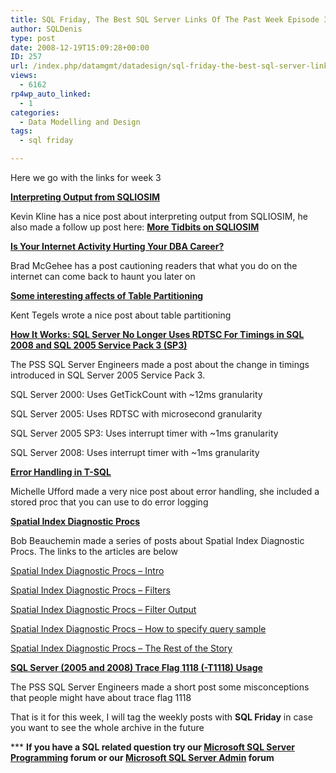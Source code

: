 ```yaml
---
title: SQL Friday, The Best SQL Server Links Of The Past Week Episode 3
author: SQLDenis
type: post
date: 2008-12-19T15:09:28+00:00
ID: 257
url: /index.php/datamgmt/datadesign/sql-friday-the-best-sql-server-links-of-3/
views:
  - 6162
rp4wp_auto_linked:
  - 1
categories:
  - Data Modelling and Design
tags:
  - sql friday

---
```

Here we go with the links for week 3

**[Interpreting Output from SQLIOSIM][1]**
  
Kevin Kline has a nice post about interpreting output from SQLIOSIM, he also made a follow up post here: **[More Tidbits on SQLIOSIM][2]**

**[Is Your Internet Activity Hurting Your DBA Career?][3]**
  
Brad McGehee has a post cautioning readers that what you do on the internet can come back to haunt you later on

**[Some interesting affects of Table Partitioning][4]**
  
Kent Tegels wrote a nice post about table partitioning

**[How It Works: SQL Server No Longer Uses RDTSC For Timings in SQL 2008 and SQL 2005 Service Pack 3 (SP3)][5]**
  
The PSS SQL Server Engineers made a post about the change in timings introduced in SQL Server 2005 Service Pack 3.
  
SQL Server 2000: Uses GetTickCount with ~12ms granularity
  
SQL Server 2005: Uses RDTSC with microsecond granularity
  
SQL Server 2005 SP3: Uses interrupt timer with ~1ms granularity
  
SQL Server 2008: Uses interrupt timer with ~1ms granularity

**[Error Handling in T-SQL][6]**
  
Michelle Ufford made a very nice post about error handling, she included a stored proc that you can use to do error logging

**[Spatial Index Diagnostic Procs][7]**
  
Bob Beauchemin made a series of posts about Spatial Index Diagnostic Procs. The links to the articles are below

[Spatial Index Diagnostic Procs – Intro][7]

[Spatial Index Diagnostic Procs – Filters][8]

[Spatial Index Diagnostic Procs – Filter Output][9]

[Spatial Index Diagnostic Procs – How to specify query sample][10]

[Spatial Index Diagnostic Procs – The Rest of the Story][11]

**[SQL Server (2005 and 2008) Trace Flag 1118 (-T1118) Usage][12]**
  
The PSS SQL Server Engineers made a short post some misconceptions that people might have about trace flag 1118 

That is it for this week, I will tag the weekly posts with **SQL Friday** in case you want to see the whole archive in the future

\*** **If you have a SQL related question try our [Microsoft SQL Server Programming][13] forum or our [Microsoft SQL Server Admin][14] forum**<ins></ins>

 [1]: http://sqlblog.com/blogs/kevin_kline/archive/2008/12/14/interpreting-output-from-sqliosim.aspx
 [2]: http://sqlblog.com/blogs/kevin_kline/archive/2008/12/14/more-tidbits-on-sqliosim.aspx
 [3]: http://www.sqlservercentral.com/blogs/aloha_dba/archive/2008/12/17/is-your-internet-activity-hurting-your-dba-career.aspx
 [4]: http://sqlblog.com/blogs/kent_tegels/archive/2008/12/15/10542.aspx
 [5]: http://blogs.msdn.com/psssql/archive/2008/12/16/how-it-works-sql-server-no-longer-uses-rdtsc-for-timings-in-sql-2008-and-sql-2005-service-pack-3-sp3.aspx
 [6]: http://sqlfool.com/2008/12/error-handling-in-t-sql/
 [7]: http://www.sqlskills.com/BLOGS/BOBB/post/Spatial-Index-Diagnostic-Procs-Intro.aspx
 [8]: http://www.sqlskills.com/BLOGS/BOBB/post/Spatial-Index-Diagnostic-Procs-Filters.aspx
 [9]: http://www.sqlskills.com/BLOGS/BOBB/post/Spatial-Index-Diagnostic-Procs-Filter-Output.aspx
 [10]: http://www.sqlskills.com/BLOGS/BOBB/post/Spatial-Index-Diagnostic-Procs-How-to-specify-query-sample.aspx
 [11]: http://www.sqlskills.com/BLOGS/BOBB/post/Spatial-Index-Diagnostic-Procs-The-Rest-of-the-Story.aspx
 [12]: http://blogs.msdn.com/psssql/archive/2008/12/17/sql-server-2005-and-2008-trace-flag-1118-t1118-usage.aspx
 [13]: http://forum.ltd.local/viewforum.php?f=17
 [14]: http://forum.ltd.local/viewforum.php?f=22